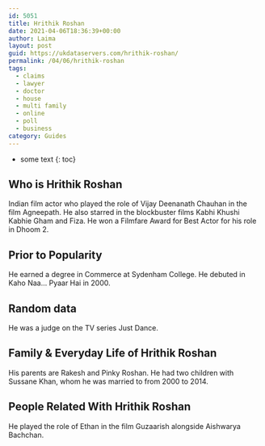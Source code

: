 ```yaml
---
id: 5051
title: Hrithik Roshan
date: 2021-04-06T18:36:39+00:00
author: Laima
layout: post
guid: https://ukdataservers.com/hrithik-roshan/
permalink: /04/06/hrithik-roshan
tags:
  - claims
  - lawyer
  - doctor
  - house
  - multi family
  - online
  - poll
  - business
category: Guides
---
```


* some text
{: toc}


## Who is Hrithik Roshan
                  
                  
                  
Indian film actor who played the role of Vijay Deenanath Chauhan in the film Agneepath. He also starred in the blockbuster films Kabhi Khushi Kabhie Gham and Fiza. He won a Filmfare Award for Best Actor for his role in Dhoom 2.
                  
              
            
              
            
                
                
                
## Prior to Popularity
                  
                  
                  
He earned a degree in Commerce at Sydenham College. He debuted in Kaho Naa&#8230; Pyaar Hai in 2000.
                  
              
            
              
            
                
                
                
## Random data
                  
                  
                  
He was a judge on the TV series Just Dance.
                  
              
            
              
            
                
                
                
## Family & Everyday Life of Hrithik Roshan
                  
                  
                  
His parents are Rakesh and Pinky Roshan. He had two children with Sussane Khan, whom he was married to from 2000 to 2014.
                  
              
            
              
            
                
                
                
## People Related With Hrithik Roshan
                  
                  
                  
He played the role of Ethan in the film Guzaarish alongside Aishwarya Bachchan.
                  
              
            
              
            
                
              
            
              
              
            
            
              
            
          
          
          